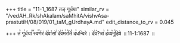 +++
title = "11-1_1687 तङ् गूर्धया"
similar_rv = "/vedAH_Rk/shAkalam/saMhitA/vishvAsa-prastutiH/08/019/01_taM_gUrdhayA.md"
edit_distance_to_rv = 0.045

+++
तं꣡ गू꣢र्धया꣣꣬ स्व꣢꣯र्णरं दे꣣वा꣡सो꣢ दे꣣व꣡म꣢र꣣तिं꣡ द꣢धन्विरे। दे꣣व꣡?त्रा꣢ ह꣣व्य꣡मू꣢हिषे ॥ 11-1:1687 ॥

<div class="js_include " url="/vedAH_Rk/shAkalam/saMhitA/vishvAsa-prastutiH/08/019/01_taM_gUrdhayA.md"  newLevelForH1="2" title="विश्वास-शाकल-प्रस्तुतिः"  > </div>
